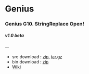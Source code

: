 # Genius

### Genius G10. StringReplace Open!

##### v1.0 beta 

--

- src download : [zip](https://github.com/yalsooni/Genius/archive/genius-G10-stringreplace.v1.0-beta.zip), [tar.gz](https://github.com/yalsooni/Genius/archive/genius-G10-stringreplace.v1.0-beta.tar.gz)
- bin download : [zip](https://github.com/yalsooni/Genius/blob/master/releases-bin/genius-G10-stringreplace/v1.0beta/genius-stringreplace-bin.zip)
- [Wiki](https://github.com/yalsooni/Genius/wiki)
